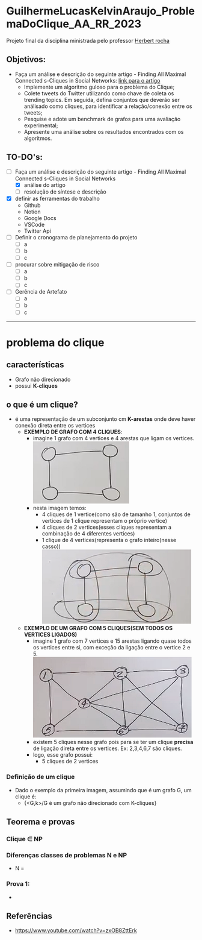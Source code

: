 # GuilhermeLucasKelvinAraujo_ProblemaDoClique_AA_RR_2023

Projeto final da disciplina ministrada pelo professor [Herbert rocha](https://github.com/hbgit)

## Objetivos:

-   Faça um análise e descrição do seguinte artigo - Finding All Maximal Connected s-Cliques
    in Social Networks:
    [link para o artigo](https://openproceedings.org/2018/conf/edbt/paper-28.pdf)
    -   Implemente um algoritmo guloso para o problema do Clique;
    -   Colete tweets do Twitter utilizando como chave de coleta os trending topics. Em seguida,
        defina conjuntos que deverão ser análisado como cliques, para identificar a relação/conexão
        entre os tweets;
    -   Pesquise e adote um benchmark de grafos para uma avaliação experimental;
    -   Apresente uma análise sobre os resultados encontrados com os algoritmos.

## TO-DO's:

-   [ ] Faça um análise e descrição do seguinte artigo - Finding All Maximal Connected s-Cliques
        in Social Networks
    -   [x] análise do artigo
    -   [ ] resolução de síntese e descrição
-   [x] definir as ferramentas do trabalho
    -   Github
    -   Notion
    -   Google Docs
    -   VSCode
    -   Twitter Api
-   [ ] Definir o cronograma de planejamento do projeto
    -   [ ] a
    -   [ ] b
    -   [ ] c
-   [ ] procurar sobre mitigação de risco
    -   [ ] a
    -   [ ] b
    -   [ ] c
-   [ ] Gerência de Artefato
    -   [ ] a
    -   [ ] b
    -   [ ] c

---

# **problema do clique**

## **características**

-   Grafo não direcionado
-   possui **K-cliques**

## **o que é um clique?**

-   é uma representação de um subconjunto cm **K-arestas** onde deve haver conexão direta entre os vertices
    -   **EXEMPLO DE GRAFO COM 4 CLIQUES**:
        -   imagine 1 grafo com 4 vertices e 4 arestas que ligam os vertices.
            <br>
            ![imagem](/img/clique1.png)
        -   nesta imagem temos:
            -   4 cliques de 1 vertice(como são de tamanho 1, conjuntos de vertices de 1 clique representam o próprio vertice)
            -   4 cliques de 2 vertices(esses cliques representam a combinação de 4 diferentes vertices)
            -   1 clique de 4 vertices(representa o grafo inteiro(nesse casso))
                <br>
                ![imagem2](/img/clique2.png)
    -   **EXEMPLO DE UM GRAFO COM 5 CLIQUES(SEM TODOS OS VERTICES LIGADOS)**
        -   imagine 1 grafo com 7 vertices e 15 arestas ligando quase todos os vertices entre si, com exceção da ligação entre o vertice 2 e 5.
            <br>
            ![imagem3](/img/nclique1.png)
        -   existem 5 cliques nesse grafo pois para se ter um clique **precisa** de ligação direta entre os vertices. Ex: 2,3,4,6,7 são cliques.
        -   logo, esse grafo possui:
            -   5 cliques de 2 vertices

### **Definição de um clique**

-   Dado o exemplo da primeira imagem, assumindo que é um grafo G, um clique é:
    -   {<G,k>/G é um grafo não direcionado com K-cliques}

## **Teorema e provas**

### **Clique ∈ NP**

### **Diferenças classes de problemas N e NP**

-   N =

### **Prova 1:**

-

## **Referências**

-   https://www.youtube.com/watch?v=zxOB8ZttErk
